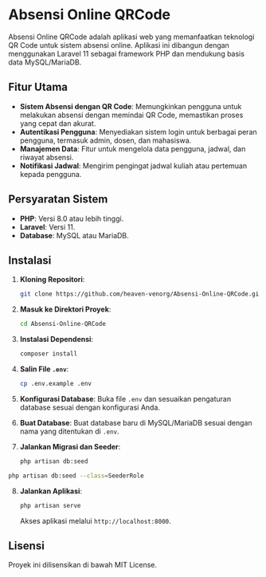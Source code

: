 # Absensi Online QRCode

Absensi Online QRCode adalah aplikasi web yang memanfaatkan teknologi QR Code untuk sistem absensi online. Aplikasi ini dibangun dengan menggunakan Laravel 11 sebagai framework PHP dan mendukung basis data MySQL/MariaDB.

## Fitur Utama

- **Sistem Absensi dengan QR Code**: Memungkinkan pengguna untuk melakukan absensi dengan memindai QR Code, memastikan proses yang cepat dan akurat.
- **Autentikasi Pengguna**: Menyediakan sistem login untuk berbagai peran pengguna, termasuk admin, dosen, dan mahasiswa.
- **Manajemen Data**: Fitur untuk mengelola data pengguna, jadwal, dan riwayat absensi.
- **Notifikasi Jadwal**: Mengirim pengingat jadwal kuliah atau pertemuan kepada pengguna.

## Persyaratan Sistem

- **PHP**: Versi 8.0 atau lebih tinggi.
- **Laravel**: Versi 11.
- **Database**: MySQL atau MariaDB.

## Instalasi

1. **Kloning Repositori**:
   ```bash
   git clone https://github.com/heaven-venorg/Absensi-Online-QRCode.git
   ```


2. **Masuk ke Direktori Proyek**:
   ```bash
   cd Absensi-Online-QRCode
   ```


3. **Instalasi Dependensi**:
   ```bash
   composer install
   ```


4. **Salin File `.env`**:
   ```bash
   cp .env.example .env
   ```


5. **Konfigurasi Database**:
   Buka file `.env` dan sesuaikan pengaturan database sesuai dengan konfigurasi Anda.

6. **Buat Database**:
   Buat database baru di MySQL/MariaDB sesuai dengan nama yang ditentukan di `.env`.

7. **Jalankan Migrasi dan Seeder**:
   ```bash
   php artisan db:seed
   ```

```bash
php artisan db:seed --class=SeederRole
   ```

8. **Jalankan Aplikasi**:
   ```bash
   php artisan serve
   ```

   Akses aplikasi melalui `http://localhost:8000`.

## Lisensi

Proyek ini dilisensikan di bawah MIT License. 

